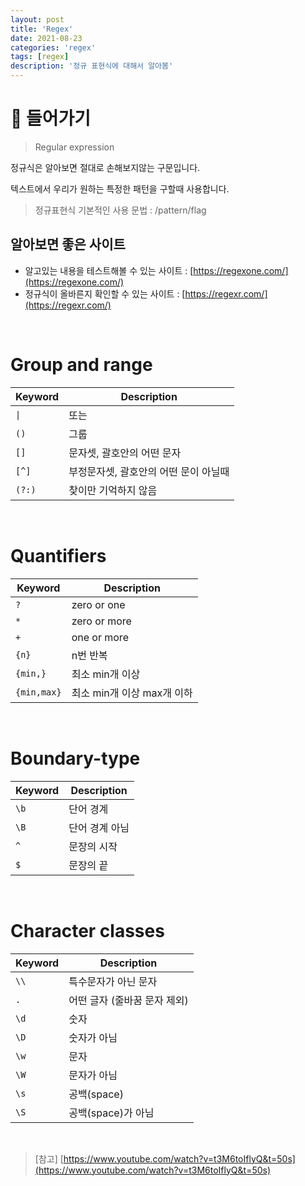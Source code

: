 ```yaml
---
layout: post
title: 'Regex'
date: 2021-08-23
categories: 'regex'
tags: [regex]
description: '정규 표현식에 대해서 알아봄'
---
```


# 📖 들어가기

> Regular expression

정규식은 알아보면 절대로 손해보지않는 구문입니다. 

텍스트에서 우리가 원하는 특정한 패턴을 구할때 사용합니다.

> 정규표현식 기본적인 사용 문법 : /pattern/flag

## 알아보면 좋은 사이트

- 알고있는 내용을 테스트해볼 수 있는 사이트 : [https://regexone.com/](https://regexone.com/)
- 정규식이 올바른지 확인할 수 있는 사이트 : [https://regexr.com/](https://regexr.com/)

<br>

# Group and range

| Keyword | Description |
| ------- | ----------- |
| `\|` | 또는 |
| `()` | 그룹 |
| `[]` | 문자셋, 괄호안의 어떤 문자 |
| `[^]` | 부정문자셋, 괄호안의 어떤 문이 아닐때 |
| `(?:)` | 찾이만 기억하지 않음 |

<br>

# Quantifiers 

| Keyword | Description |
| ------- | ----------- |
| `?` | zero or one |
| `*` | zero or more |
| `+` | one or more |
| `{n}` | n번 반복 |
| `{min,}` | 최소 min개 이상 | 
| `{min,max}` | 최소 min개 이상 max개 이하 |

<br>


# Boundary-type

| Keyword | Description |
| ------- | ----------- |
| `\b` | 단어 경계 |
| `\B` | 단어 경계 아님 |
| `^` | 문장의 시작 |
| `$` | 문장의 끝 |

<br>

# Character classes

| Keyword | Description |
| ------- | ----------- |
| `\\` | 특수문자가 아닌 문자 |
| `.` | 어떤 글자 (줄바꿈 문자 제외) |
| `\d` | 숫자 |
| `\D` | 숫자가 아님 |
| `\w` | 문자 |
| `\W` | 문자가 아님 |
| `\s` | 공백(space) |
| `\S` | 공백(space)가 아님 |

<br>

> [참고] 
> [https://www.youtube.com/watch?v=t3M6toIflyQ&t=50s](https://www.youtube.com/watch?v=t3M6toIflyQ&t=50s)